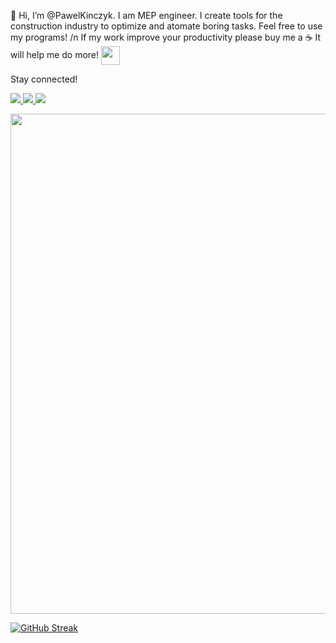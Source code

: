 👋 Hi, I’m @PawelKinczyk. I am MEP engineer. I create tools for the construction industry to optimize and atomate boring tasks. Feel free to use my programs! /n
If my work improve your productivity please buy me a ☕ It will help me do more!
<a href="http://twitter.com/MishManners" target="blank"><img align="center" src="https://img.shields.io/badge/Buy_Me_A_Coffee-FFDD00?style=for-the-badge&logo=buy-me-a-coffee&logoColor=black" title = "Buy me coffee" alt="" height="30" /></a>

Stay connected!
<p align="left">
  <a href="https://skillicons.dev">
    <img src="https://skillicons.dev/icons?i=linkedin" />
  </a>
  <a href="https://skillicons.dev">
    <img src="https://skillicons.dev/icons?i=discord" />
  </a>
  <a href="https://skillicons.dev">
    <img src="https://skillicons.dev/icons?i=wordpress" />
  </a>
</p>


<img src="https://github-readme-stats.vercel.app/api?username=PawelKinczyk&show_icons=true&theme=transparent" width="800">

[![GitHub Streak](https://streak-stats.demolab.com?user=PawelKinczyk&theme=transparent&card_width=800)](https://git.io/streak-stats)

<!---
PawelKinczyk/PawelKinczyk is a ✨ special ✨ repository because its `README.md` (this file) appears on your GitHub profile.
You can click the Preview link to take a look at your changes.
--->
